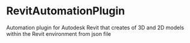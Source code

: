 # RevitAutomationPlugin
Automation plugin for Autodesk Revit that creates of 3D and 2D models within the Revit environment from json file
